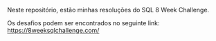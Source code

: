 Neste repositório, estão minhas resoluções do SQL 8 Week Challenge. 

Os desafios podem ser encontrados no seguinte link: https://8weeksqlchallenge.com/
